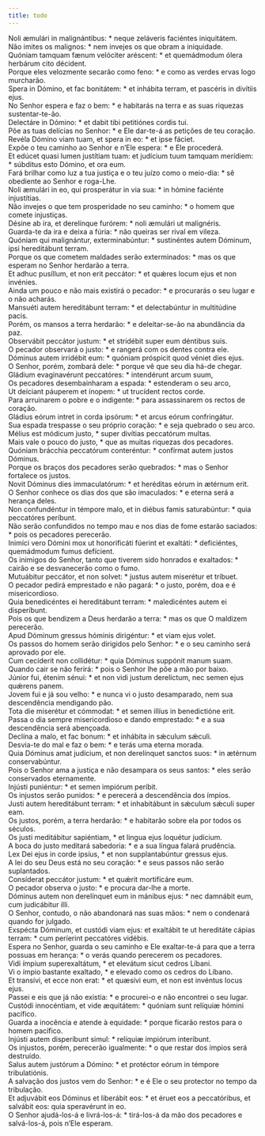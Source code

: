 ```yaml
---
title: todo
---
```

<div class="dropcap text-justify">Noli æmulári in malignántibus: * neque zeláveris faciéntes iniquitátem.</div>
<div class="dropcap text-justify">Não imites os malignos: * nem invejes os que obram a iniquidade.</div>
<div class="text-justify">Quóniam tamquam fænum velóciter aréscent: * et quemádmodum ólera herbárum cito décident.</div>
<div class="text-justify">Porque eles velozmente secarão como feno: * e como as verdes ervas logo murcharão.</div>
<div class="text-justify">Spera in Dómino, et fac bonitátem: * et inhábita terram, et pascéris in divítiis ejus.</div>
<div class="text-justify">No Senhor espera e faz o bem: * e habitarás na terra e as suas riquezas sustentar-te-ão.</div>
<div class="text-justify">Delectáre in Dómino: * et dabit tibi petitiónes cordis tui.</div>
<div class="text-justify">Põe as tuas delícias no Senhor: * e Ele dar-te-á as petições de teu coração.</div>
<div class="text-justify">Revéla Dómino viam tuam, et spera in eo: * et ipse fáciet.</div>
<div class="text-justify">Expõe o teu caminho ao Senhor e n’Ele espera: * e Ele procederá.</div>
<div class="text-justify">Et edúcet quasi lumen justítiam tuam: et judícium tuum tamquam merídiem: * súbditus esto Dómino, et ora eum.</div>
<div class="text-justify">Fará brilhar como luz a tua justiça e o teu juízo como o meio-dia: * sê obediente ao Senhor e roga-Lhe.</div>
<div class="text-justify">Noli æmulári in eo, qui prosperátur in via sua: * in hómine faciénte injustítias.</div>
<div class="text-justify">Não invejes o que tem prosperidade no seu caminho: * o homem que comete injustiças.</div>
<div class="text-justify">Désine ab ira, et derelínque furórem: * noli æmulári ut malignéris.</div>
<div class="text-justify">Guarda-te da ira e deixa a fúria: * não queiras ser rival em vileza.</div>
<div class="text-justify">Quóniam qui malignántur, exterminabúntur: * sustinéntes autem Dóminum, ipsi hereditábunt terram.</div>
<div class="text-justify">Porque os que cometem maldades serão exterminados: * mas os que esperam no Senhor herdarão a terra.</div>
<div class="text-justify">Et adhuc pusíllum, et non erit peccátor: * et quǽres locum ejus et non invénies.</div>
<div class="text-justify">Ainda um pouco e não mais existirá o pecador: * e procurarás o seu lugar e o não acharás.</div>
<div class="text-justify">Mansuéti autem hereditábunt terram: * et delectabúntur in multitúdine pacis.</div>
<div class="text-justify">Porém, os mansos a terra herdarão: * e deleitar-se-ão na abundância da paz.</div>
<div class="text-justify">Observábit peccátor justum: * et stridébit super eum déntibus suis.</div>
<div class="text-justify">O pecador observará o justo: * e rangerá com os dentes contra ele.</div>
<div class="text-justify">Dóminus autem irridébit eum: * quóniam próspicit quod véniet dies ejus.</div>
<div class="text-justify">O Senhor, porém, zombará dele: * porque vê que seu dia há-de chegar.</div>
<div class="text-justify">Gládium evaginavérunt peccatóres: * intendérunt arcum suum,</div>
<div class="text-justify">Os pecadores desembainharam a espada: * estenderam o seu arco,</div>
<div class="text-justify">Ut deíciant páuperem et ínopem: * ut trucídent rectos corde.</div>
<div class="text-justify">Para arruinarem o pobre e o indigente: * para assassinarem os rectos de coração.</div>
<div class="text-justify">Gládius eórum intret in corda ipsórum: * et arcus eórum confringátur.</div>
<div class="text-justify">Sua espada trespasse o seu próprio coração: * e seja quebrado o seu arco.</div>
<div class="text-justify">Mélius est módicum justo, * super divítias peccatórum multas.</div>
<div class="text-justify">Mais vale o pouco do justo, * que as muitas riquezas dos pecadores.</div>
<div class="text-justify">Quóniam brácchia peccatórum conteréntur: * confírmat autem justos Dóminus.</div>
<div class="text-justify">Porque os braços dos pecadores serão quebrados: * mas o Senhor fortalece os justos.</div>
<div class="text-justify">Novit Dóminus dies immaculatórum: * et heréditas eórum in ætérnum erit.</div>
<div class="text-justify">O Senhor conhece os dias dos que são imaculados: * e eterna será a herança deles.</div>
<div class="text-justify">Non confundéntur in témpore malo, et in diébus famis saturabúntur: * quia peccatóres períbunt.</div>
<div class="text-justify">Não serão confundidos no tempo mau e nos dias de fome estarão saciados: * pois os pecadores perecerão.</div>
<div class="text-justify">Inimíci vero Dómini mox ut honorificáti fúerint et exaltáti: * deficiéntes, quemádmodum fumus defícient.</div>
<div class="text-justify">Os inimigos do Senhor, tanto que tiverem sido honrados e exaltados: * cairão e se desvanecerão como o fumo.</div>
<div class="text-justify">Mutuábitur peccátor, et non solvet: * justus autem miserétur et tríbuet.</div>
<div class="text-justify">O pecador pedirá emprestado e não pagará: * o justo, porém, doa e é misericordioso.</div>
<div class="text-justify">Quia benedicéntes ei hereditábunt terram: * maledicéntes autem ei disperíbunt.</div>
<div class="text-justify">Pois os que bendizem a Deus herdarão a terra: * mas os que O maldizem perecerão.</div>
<div class="text-justify">Apud Dóminum gressus hóminis dirigéntur: * et viam ejus volet.</div>
<div class="text-justify">Os passos do homem serão dirigidos pelo Senhor: * e o seu caminho será aprovado por ele.</div>
<div class="text-justify">Cum cecíderit non collidétur: * quia Dóminus suppónit manum suam.</div>
<div class="text-justify">Quando cair se não ferirá: * pois o Senhor lhe põe a mão por baixo.</div>
<div class="text-justify">Júnior fui, étenim sénui: * et non vidi justum derelíctum, nec semen ejus quǽrens panem.</div>
<div class="text-justify">Jovem fui e já sou velho: * e nunca vi o justo desamparado, nem sua descendência mendigando pão.</div>
<div class="text-justify">Tota die miserétur et cómmodat: * et semen illíus in benedictióne erit.</div>
<div class="text-justify">Passa o dia sempre misericordioso e dando emprestado: * e a sua descendência será abençoada.</div>
<div class="text-justify">Declína a malo, et fac bonum: * et inhábita in sǽculum sǽculi.</div>
<div class="text-justify">Desvia-te do mal e faz o bem: * e terás uma eterna morada.</div>
<div class="text-justify">Quia Dóminus amat judícium, et non derelínquet sanctos suos: * in ætérnum conservabúntur.</div>
<div class="text-justify">Pois o Senhor ama a justiça e não desampara os seus santos: * eles serão conservados eternamente.</div>
<div class="text-justify">Injústi puniéntur: * et semen impiórum períbit.</div>
<div class="text-justify">Os injustos serão punidos: * e perecerá a descendência dos ímpios.</div>
<div class="text-justify">Justi autem hereditábunt terram: * et inhabitábunt in sǽculum sǽculi super eam.</div>
<div class="text-justify">Os justos, porém, a terra herdarão: * e habitarão sobre ela por todos os séculos.</div>
<div class="text-justify">Os justi meditábitur sapiéntiam, * et lingua ejus loquétur judícium.</div>
<div class="text-justify">A boca do justo meditará sabedoria: * e a sua língua falará prudência.</div>
<div class="text-justify">Lex Dei ejus in corde ipsíus, * et non supplantabúntur gressus ejus.</div>
<div class="text-justify">A lei do seu Deus está no seu coração: * e seus passos não serão suplantados.</div>
<div class="text-justify">Consíderat peccátor justum: * et quǽrit mortificáre eum.</div>
<div class="text-justify">O pecador observa o justo: * e procura dar-lhe a morte.</div>
<div class="text-justify">Dóminus autem non derelínquet eum in mánibus ejus: * nec damnábit eum, cum judicábitur illi.</div>
<div class="text-justify">O Senhor, contudo, o não abandonará nas suas mãos: * nem o condenará quando for julgado.</div>
<div class="text-justify">Exspécta Dóminum, et custódi viam ejus: et exaltábit te ut hereditáte cápias terram: * cum períerint peccatóres vidébis.</div>
<div class="text-justify">Espera no Senhor, guarda o seu caminho e Ele exaltar-te-á para que a terra possuas em herança: * o verás quando perecerem os pecadores.</div>
<div class="text-justify">Vidi ímpium superexaltátum, * et elevátum sicut cedros Líbani.</div>
<div class="text-justify">Vi o ímpio bastante exaltado, * e elevado como os cedros do Líbano.</div>
<div class="text-justify">Et transívi, et ecce non erat: * et quæsívi eum, et non est invéntus locus ejus.</div>
<div class="text-justify">Passei e eis que já não existia: * e procurei-o e não encontrei o seu lugar.</div>
<div class="text-justify">Custódi innocéntiam, et vide æquitátem: * quóniam sunt relíquiæ hómini pacífico.</div>
<div class="text-justify">Guarda a inocência e atende à equidade: * porque ficarão restos para o homem pacífico.</div>
<div class="text-justify">Injústi autem disperíbunt simul: * relíquiæ impiórum interíbunt.</div>
<div class="text-justify">Os injustos, porém, perecerão igualmente: * o que restar dos ímpios será destruído.</div>
<div class="text-justify">Salus autem justórum a Dómino: * et protéctor eórum in témpore tribulatiónis.</div>
<div class="text-justify">A salvação dos justos vem do Senhor: * e é Ele o seu protector no tempo da tribulação.</div>
<div class="text-justify">Et adjuvábit eos Dóminus et liberábit eos: * et éruet eos a peccatóribus, et salvábit eos: quia speravérunt in eo.</div>
<div class="text-justify">O Senhor ajudá-los-á e livrá-los-á: * tirá-los-á da mão dos pecadores e salvá-los-á, pois n’Ele esperam.</div>
